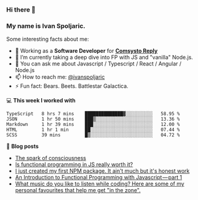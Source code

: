 ### Hi there 👋 

### My name is Ivan Spoljaric.

Some interesting facts about me:

- 🔭 Working as a **Software Developer** for **[Comsysto Reply](https://comsystoreply.de/)**
- 🌱 I’m currently taking a deep dive into FP with JS and "vanilla" Node.js.
- 💬 You can ask me about Javascript / Typescript / React / Angular / Node.js 
- 📫 How to reach me: [@ivanspoljaric](https://www.linkedin.com/in/ivan-špoljarić-2206a184)
- ⚡ Fun fact: Bears. Beets. Battlestar Galactica.

💻 **This week I worked with**
<!--START_SECTION:waka-->
```text
TypeScript   8 hrs 7 mins    ██████████████▓░░░░░░░░░░   58.95 % 
JSON         1 hr 50 mins    ███▒░░░░░░░░░░░░░░░░░░░░░   13.36 % 
Markdown     1 hr 39 mins    ███░░░░░░░░░░░░░░░░░░░░░░   12.00 % 
HTML         1 hr 1 min      ██░░░░░░░░░░░░░░░░░░░░░░░   07.44 % 
SCSS         39 mins         █▒░░░░░░░░░░░░░░░░░░░░░░░   04.72 % 
```
<!--END_SECTION:waka-->

📕 **Blog posts**
<!-- BLOG-POST-LIST:START -->
- [The spark of consciousness](https://ivanspoljaric22.medium.com/the-spark-of-consciousness-30bebdd2bba8?source=rss-3d2bb20c836------2)
- [Is functional programming in JS really worth it?](https://dev.to/ispoljari/is-functional-programming-in-js-really-worth-it-34cf)
- [I just created my first NPM package. It ain't much but it's honest work](https://dev.to/ispoljari/i-just-created-my-first-npm-package-it-ain-t-much-but-it-s-honest-work-5h94)
- [An Introduction to Functional Programming with Javascript — part 1](https://blog.devgenius.io/introduction-to-functional-programming-in-javascript-e33fe8e94ed6?source=rss-3d2bb20c836------2)
- [What music do you like to listen while coding? Here are some of my personal favourites that help me get "in the zone".](https://dev.to/ispoljari/what-music-do-you-like-to-listen-while-coding-here-are-some-of-my-personal-favourites-that-help-me-get-into-the-zone-3ie9)
<!-- BLOG-POST-LIST:END -->
